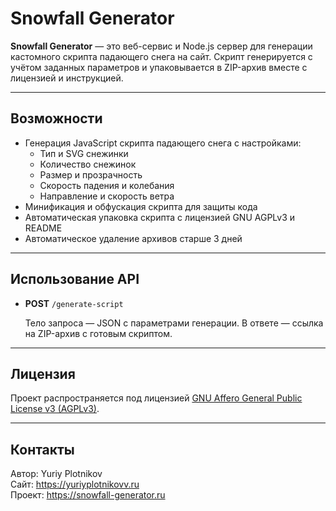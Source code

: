 # Snowfall Generator

**Snowfall Generator** — это веб-сервис и Node.js сервер для генерации кастомного скрипта падающего снега на сайт. Скрипт генерируется с учётом заданных параметров и упаковывается в ZIP-архив вместе с лицензией и инструкцией.

---

## Возможности

- Генерация JavaScript скрипта падающего снега с настройками:
    - Тип и SVG снежинки
    - Количество снежинок
    - Размер и прозрачность
    - Скорость падения и колебания
    - Направление и скорость ветра
- Минификация и обфускация скрипта для защиты кода
- Автоматическая упаковка скрипта с лицензией GNU AGPLv3 и README
- Автоматическое удаление архивов старше 3 дней

---

## Использование API

- **POST** `/generate-script`

  Тело запроса — JSON с параметрами генерации. В ответе — ссылка на ZIP-архив с готовым скриптом.

---

## Лицензия

Проект распространяется под лицензией [GNU Affero General Public License v3 (AGPLv3)](https://www.gnu.org/licenses/agpl-3.0.html).

---

## Контакты

Автор: Yuriy Plotnikov  
Сайт: https://yuriyplotnikovv.ru  
Проект: https://snowfall-generator.ru
